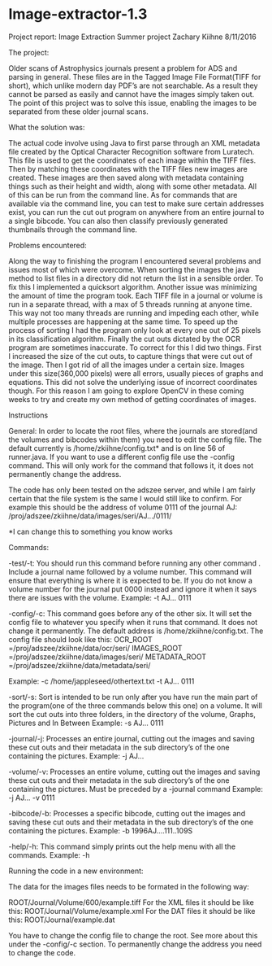 # Image-extractor-1.3
Project report: Image Extraction Summer project
Zachary Kiihne
8/11/2016

The project:

Older scans of Astrophysics journals present a problem for ADS and parsing in general. These files are in the Tagged Image File Format(TIFF for short), which unlike modern day PDF’s are not searchable. As a result they cannot be parsed as easily and cannot have the images simply taken out. The point of this project was to solve this issue, enabling the images to be separated from these older journal scans.

What the solution was:

The actual code involve using Java to first parse through an XML metadata file created by the Optical Character Recognition software from Luratech. This file is used to get the coordinates of each image within the TIFF files. Then by matching these coordinates with the TIFF files new images are created. These images are then saved along with metadata containing things such as their height and width, along with some other metadata. All of this can be run from the command line. As for commands that are available via the command line, you can test to make sure certain addresses exist, you can run the cut out program on anywhere from an entire journal to a single bibcode. You can also then classify previously generated thumbnails through the command line. 

Problems encountered:

Along the way to finishing the program I encountered several problems and issues most of which were overcome. When sorting the images the java method to list files in a directory did not return the list in a sensible order. To fix this I implemented a quicksort algorithm. Another issue was minimizing the amount of time the program took. Each TIFF file in a journal or volume is run in a separate thread, with a max of 5 threads running at anyone time. This way not too many threads are running and impeding each other, while multiple processes are happening at the same time. To speed up the process of sorting I had the program only look at every one out of 25 pixels in its classification algorithm. Finally the cut outs dictated by the OCR program are sometimes inaccurate. To correct for this I did two things. First I increased the size of the cut outs, to capture things that were cut out of the image. Then I got rid of all the images under a certain size. Images under this size(360,000 pixels) were all errors, usually pieces of graphs and equations. This did not solve the underlying issue of incorrect coordinates though. For this reason I am going to explore OpenCV in these coming weeks to try and create my own method of getting coordinates of images. 




Instructions

General: 
In order to locate the root files, where the journals are stored(and the volumes and bibcodes within them) you need to edit the config file. The default currently is /home/zkiihne/config.txt* and is on line 56 of runner.java. If you want to use a different config file use the -config command. This will only work for the command that follows it, it does not permanently change the address. 

The code has only been tested on the adszee server, and while I am fairly certain that the file system is the same I would still like to confirm. For example this should be the address of volume 0111 of the journal AJ:
/proj/adszee/zkiihne/data/images/seri/AJ.../0111/

*I can change this to something you know works

Commands:

-test/-t:
You should run this command before running any other command . Include a journal name followed by a volume number. This command will ensure that everything is where it is expected to be. If you do not know a volume number for the journal put 0000 instead and ignore it when it says there are issues with the volume.
Example: -t AJ… 0111

-config/-c:
This command goes before any of the other six. It will set the config file to whatever you specify when it runs that command. It does not change it permanently. The default address is /home/zkiihne/config.txt. The config file should look like this:
OCR_ROOT =/proj/adszee/zkiihne/data/ocr/seri/
IMAGES_ROOT =/proj/adszee/zkiihne/data/images/seri/
METADATA_ROOT =/proj/adszee/zkiihne/data/metadata/seri/

Example: -c /home/jappleseed/othertext.txt -t AJ… 0111

-sort/-s:
Sort is intended to be run only after you have run the main part of the program(one of the three commands below this one) on a volume. It will sort the cut outs into three folders, in the directory of the volume, Graphs, Pictures and In Between
Example: -s AJ… 0111

-journal/-j:
Processes an entire journal, cutting out the images and saving these cut outs and their metadata in the sub directory’s of the one containing the pictures.
Example: -j AJ...

-volume/-v:
Processes an entire volume, cutting out the images and saving these cut outs and their metadata in the sub directory’s of the one containing the pictures. Must be preceded by a -journal command
Example: -j AJ… -v 0111

-bibcode/-b:
Processes a specific bibcode, cutting out the images and saving these cut outs and their metadata in the sub directory’s of the one containing the pictures.
Example: -b 1996AJ....111..109S

-help/-h:
This command simply prints out the help menu with all the commands.
Example: -h

Running the code in a new environment:

The data for the images files needs to be formated in the following way:

ROOT/Journal/Volume/600/example.tiff
For the XML files it should be like this:
ROOT/Journal/Volume/example.xml
For the DAT files it should be like this:
ROOT/Journal/example.dat

You have to change the config file to change the root. See more about this under the -config/-c section. To permanently change the address you need to change the code.

